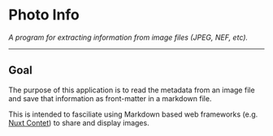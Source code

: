 # Photo Info
_A program for extracting information from image files (JPEG, NEF, etc)._

---

## Goal
The purpose of this application is to read the metadata from an image file and save that information as front-matter in a markdown file.  

This is intended to fasciliate using Markdown based web frameworks (e.g. [Nuxt Contet](https://content.nuxt.com/)) to share and display images.
